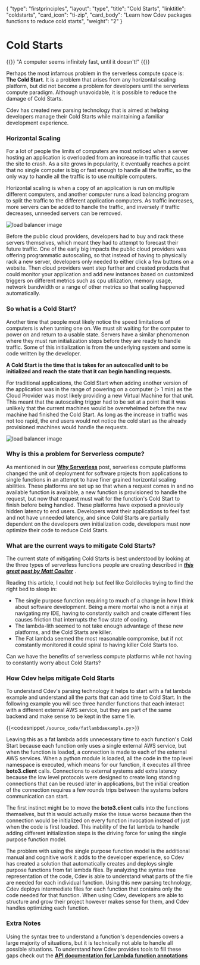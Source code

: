 {
    "type": "firstprinciples",
    "layout": "type",
    "title": "Cold Starts",
    "linktitle": "coldstarts",
    "card_icon": "ti-zip",
    "card_body": "Learn how Cdev packages functions to reduce cold starts",
    "weight": "2"
}

# Cold Starts

{{<blockqoute>}}
"A computer seems infinitely fast, until it doesn't!"
{{</blockqoute>}}


Perhaps the most infamous problem in the serverless compute space is: **The Cold Start**. It is a problem that arises from any horizontal scaling platform, but did not become a problem for developers until the serverless compute paradigm. Although unavoidable, it is possible to reduce the damage of Cold Starts. 

Cdev has created new parsing technology that is aimed at helping developers manage their Cold Starts while maintaining a familiar development experience. 


### Horizontal Scaling
For a lot of people the limits of computers are most noticed when a server hosting an application is overloaded from an increase in traffic that causes the site to crash. As a site grows in popularity, it eventually reaches a point that no single computer is big or fast enough to handle all the traffic, so the only way to handle all the traffic is to use multiple computers.

Horizontal scaling is when a copy of an application is run on multiple different computers, and another computer runs a load balancing program to split the traffic to the different application computers. As traffic increases, more servers can be added to handle the traffic, and inversely if traffic decreases, unneeded servers can be removed. 


![load balancer image](/diagrams/load_balancer.svg)


Before the public cloud providers, developers had to buy and rack these servers themselves, which meant they had to attempt to forecast their future traffic. One of the early big impacts the public cloud providers was offering programmatic autoscaling, so that instead of having to physically rack a new server, developers only needed to either click a few buttons on a website. Then cloud providers went step further and created products that could monitor your application and add new instances based on customized triggers on different metrics such as cpu utilization, memory usage, network bandwidth or a range of other metrics so that scaling happened automatically. 

### So what is a Cold Start?
Another time that people most likely notice the speed limitations of computers is when turning one on. We must sit waiting for the computer to power on and return to a usable state. Servers have a similar phenomenon where they must run initialization steps before they are ready to handle traffic. Some of this initialization is from the underlying system and some is code written by the developer. 

**A Cold Start is the time that is takes for an autoscalled unit to be initialized and reach the state that it can begin handling requests.** 

For traditional applications, the Cold Start when adding another version of the application was in the range of powering on a computer (> 1 min) as the Cloud Provider was most likely providing a new Virtual Machine for that unit. This meant that the autoscaling trigger had to be set at a point that it was unlikely that the current machines would be overwhelmed before the new machine had finished the Cold Start. As long as the increase in traffic was not too rapid, the end users would not notice the cold start as the already provisioned machines would handle the requests. 

![load balancer image](/diagrams/server_cold_start.svg)


### Why is this a problem for Serverless compute?

As mentioned in our **[Why Serverless](/docs/firstprinciples/whyserverless)** post, serverless compute platforms changed the unit of deployment for software projects from applications to single functions in an attempt to have finer grained horizontal scaling abilities. These platforms are set up so that when a request comes in and no available function is available, a new function is provisioned to handle the request, but now that request must wait for the function's Cold Start to finish before being handled. These platforms have exposed a previously hidden latency to end users. Developers want their applications to feel fast and not have unneeded latency, and since Cold Starts are partially dependent on the developers own initialization code, developers must now optimize their code to reduce Cold Starts.

### What are the current ways to mitigate Cold Starts? 

The current state of mitigating Cold Starts is best understood by looking at the three types of serverless functions people are creating described in ***[this great post by Matt Coulter](https://dev.to/cdkpatterns/learn-the-3-aws-lambda-states-today-the-single-purpose-function-the-fat-lambda-and-the-lambda-lith-361j)*** . 

Reading this article, I could not help but feel like Goldilocks trying to find the right bed to sleep in: 
- The single purpose function requiring to much of a change in how I think about software development. Being a mere mortal who is not a ninja at navigating my IDE, having to constantly switch and create different files causes friction that interrupts the flow state of coding. 
- The lambda-lith seemed to not take enough advantage of these new platforms, and the Cold Starts are killer. 
- The Fat lambda seemed the most reasonable compromise, but if not constantly monitored it could spiral to having killer Cold Starts too. 

Can we have the benefits of serverless compute platforms while not having to constantly worry about Cold Starts?

### How Cdev helps mitigate Cold Starts

To understand Cdev's parsing technology it helps to start with a fat lambda example and understand all the parts that can add time to Cold Start. In the following example you will see three handler functions that each interact with a different external AWS service, but they are part of the same backend and make sense to be kept in the same file. 

{{<codesnippet `/source_code/fatlambdaexample.py`>}}

Leaving this as a fat lambda adds unnecessary time to each function's Cold Start because each function only uses a single external AWS service, but when the function is loaded, a connection is made to each of the external AWS services. When a python module is loaded, all the code in the top level namespace is executed, which means for our function, it executes all three **boto3.client** calls. Connections to external systems add extra latency because the low level protocols were designed to create long standing connections that can be reused later in applications, but the initial creation of the connection requires a few rounds trips between the systems before communication can start. 

The first instinct might be to move the **boto3.client** calls into the functions themselves, but this would actually make the issue worse because then the connection would be initialized on every function invocation instead of just when the code is first loaded. This inability of the fat lambda to handle adding different initialization steps is the driving force for using the single purpose function model. 

The problem with using the single purpose function model is the additional manual and cognitive work it adds to the developer experience, so Cdev has created a solution that automatically creates and deploys single purpose functions from fat lambda files. By analyzing the syntax tree representation of the code, Cdev is able to understand what parts of the file are needed for each individual function. Using this new parsing technology, Cdev deploys intermediate files for each function that contains only the code needed for that function. When using Cdev, developers are able to structure and grow their project however makes sense for them, and Cdev handles optimizing each function. 


### Extra Notes
Using the syntax tree to understand a function's dependencies covers a large majority of situations, but it is technically not able to handle all possible situations. To understand how Cdev provides tools to fill these gaps check out the **[API documentation for Lambda function annotations]()**

